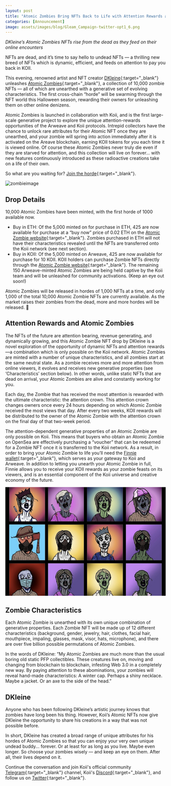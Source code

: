 ```yaml
---
layout: post
title: "Atomic Zombies Bring NFTs Back to Life with Attention Rewards and Generative Characteristics"
categories: [Announcement]
image: assets/images/blog/Gleam_Campaign-twitter-opt1_6.png
---
```


_DKleine’s Atomic Zombies NFTs rise from the dead as they feed on their online encounters_

NFTs are dead, and it’s time to say hello to undead NFTs — a thrilling new breed of NFTs which is dynamic, efficient, and feeds on attention to pay you back in KOII.

This evening, renowned artist and NFT creator [DKleine](https://twitter.com/_dkleine){:target="\_blank"} unleashes [Atomic Zombies](http://atomiczombies.io){:target="\_blank"}, a collection of 10,000 zombie NFTs — all of which are unearthed with a generative set of evolving characteristics. The first cross-chain “horde” will be swarming through the NFT world this Halloween season, rewarding their owners for unleashing them on other online denizens.

Atomic Zombies is launched in collaboration with Koii, and is the first large-scale generative project to explore the unique attention-rewards opportunities of the Arweave and Koii protocols. Intrepid collectors have the chance to unlock rare attributes for their Atomic NFT once they are unearthed, and your zombie will spring into action immediately after it is activated on the Areave blockchain, earning KOII tokens for you each time it is viewed online. Of course these Atomic Zombies never truly die even if they are starved for attention, and this collection will live on forever... with new features continuously introduced as these radioactive creations take on a life of their own.

So what are you waiting for? [Join the horde](http://atomiczombies.io){:target="\_blank"}.

![zombieimage](/assets/images/blog/Slow_Demo_video.gif)

## Drop Details

10,000 Atomic Zombies have been minted, with the first horde of 1000 available now.

- Buy in ETH: Of the 5,000 minted on for purchase in ETH, 425 are now available for purchase at a “buy now” price of 0.02 ETH on the [Atomic Zombie website](http://atomiczombies.io){:target="\_blank"}. Zombies purchased in ETH will not have their characteristics revealed until the NFTs are transferred onto the Koii network (see next section).
- Buy in KOII: Of the 5,000 minted on Arweave, 425 are now available for purchase for 10 KOII. KOII holders can purchase Zombie NFTs directly through the [Atomic Zombie website](http://atomiczombies.io){:target="\_blank"}. The remaining 150 Arweave-minted Atomic Zombies are being held captive by the Koii team and will be unleashed for community activations. (Keep an eye out soon!)

Atomic Zombies will be released in hordes of 1,000 NFTs at a time, and only 1,000 of the total 10,000 Atomic Zombie NFTs are currently available. As the market raises their zombies from the dead, more and more hordes will be released. 🧟

## Attention Rewards and Atomic Zombies

The NFTs of the future are attention bearing, revenue generating, and dynamically growing, and this Atomic Zombie NFT drop by DKleine is a novel exploration of the opportunity of dynamic NFTs and attention rewards —a combination which is only possible on the Koii network.
Atomic Zombies are minted with a number of unique characteristics, and all zombies start at the same neutral state. As a zombie receives more and more attention from online viewers, it evolves and receives new generative properties (see ‘Characteristics’ section below). In other words, unlike static NFTs that are dead on arrival, your Atomic Zombies are alive and constantly working for you.

Each day, the Zombie that has received the most attention is rewarded with the ultimate characteristic: the attention crown. This attention crown changes owners once every 24 hours depending on which Atomic Zombie received the most views that day. After every two weeks, KOII rewards will be distributed to the owner of the Atomic Zombie with the attention crown on the final day of that two-week period.

The attention-dependent generative properties of an Atomic Zombie are only possible on Koii. This means that buyers who obtain an Atomic Zombie on OpenSea are effectively purchasing a “voucher” that can be redeemed for a Zombie NFT once it is transferred to the Koii network. As a result, in order to bring your Atomic Zombie to life you’ll need the [Finnie wallet](https://blog.koii.network/Simplified-Finnie-Installation-Guide/){:target="\_blank"}, which serves as your gateway to Koii and Arweave. In addition to letting you unearth your Atomic Zombie in full, Finnie allows you to receive your KOII rewards as your zombie feasts on its viewers, and is an essential component of the Koii universe and creative economy of the future.

![zombieimage](/assets/images/blog/zombies.png)

## Zombie Characteristics

Each Atomic Zombie is unearthed with its own unique combination of generative properties. Each Zombie NFT will be made up of 12 different characteristics (background, gender, jewelry, hair, clothes, facial hair, mouthpiece, impaling, glasses, mask, visor, hats, microphone), and there are over five billion possible permutations of Atomic Zombies.

In the words of DKleine: “My Atomic Zombies are much more than the usual boring old static PFP collectibles. These creatures live on, moving and changing from blockchain to blockchain, infesting Web 3.0 in a completely new way. By paying attention to these abominations, your zombies will reveal hand-made characteristics: A winter cap. Perhaps a shiny necklace. Maybe a jacket. Or an axe to the side of the head.”

## DKleine

Anyone who has been following DKleine’s artistic journey knows that zombies have long been his thing. However, Koii’s Atomic NFTs now give DKleine the opportunity to share his creations in a way that was not possible before.

In short, DKleine has created a broad range of unique attributes for his hordes of Atomic Zombies so that you can enjoy your very own unique undead buddy... forever. Or at least for as long as you live. Maybe even longer. So choose your zombies wisely — and keep an eye on them. After all, their lives depend on it.

Continue the conversation and join Koii's official community [Telegram](https://t.me/joinchat/OEHs_8T9-8ZhZmU5){:target="\_blank"} channel, Koii's [Discord](https://discord.com/invite/SDwgnjxNEn){:target="\_blank"}, and follow us on [Twitter](https://twitter.com/KoiiNetwork){:target="\_blank"}.
